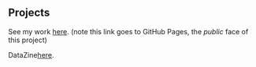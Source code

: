 ## Projects


See my work [here](). (note this link goes to GitHub Pages, the *public* face of this project)

DataZine[here](https://shenshenl.github.io/cdv-student/projects/datazineTemplate/cover.html/).
